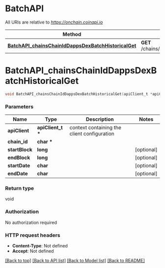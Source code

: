 # BatchAPI

All URIs are relative to *https://onchain.coinapi.io*

Method | HTTP request | Description
------------- | ------------- | -------------
[**BatchAPI_chainsChainIdDappsDexBatchHistoricalGet**](BatchAPI.md#BatchAPI_chainsChainIdDappsDexBatchHistoricalGet) | **GET** /chains/{chain_id}/dapps/dex/batch/historical | 


# **BatchAPI_chainsChainIdDappsDexBatchHistoricalGet**
```c
void BatchAPI_chainsChainIdDappsDexBatchHistoricalGet(apiClient_t *apiClient, char * chain_id, long startBlock, long endBlock, char startDate, char endDate);
```

### Parameters
Name | Type | Description  | Notes
------------- | ------------- | ------------- | -------------
**apiClient** | **apiClient_t \*** | context containing the client configuration |
**chain_id** | **char \*** |  | 
**startBlock** | **long** |  | [optional] 
**endBlock** | **long** |  | [optional] 
**startDate** | **char** |  | [optional] 
**endDate** | **char** |  | [optional] 

### Return type

void

### Authorization

No authorization required

### HTTP request headers

 - **Content-Type**: Not defined
 - **Accept**: Not defined

[[Back to top]](#) [[Back to API list]](../README.md#documentation-for-api-endpoints) [[Back to Model list]](../README.md#documentation-for-models) [[Back to README]](../README.md)

